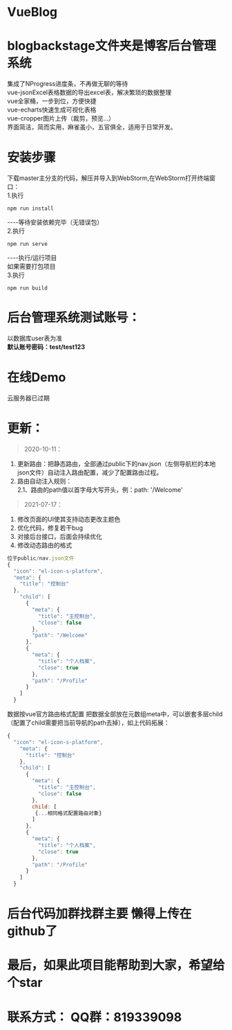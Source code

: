 # VueBlog

# blogbackstage文件夹是博客后台管理系统
集成了NProgress进度条，不再做无聊的等待  
vue-jsonExcel表格数据的导出excel表，解决繁琐的数据整理  
vue全家桶，一步到位，方便快捷  
vue-echarts快速生成可视化表格  
vue-cropper图片上传（裁剪，预览...）  
界面简洁，简而实用，麻雀虽小，五官俱全，适用于日常开发。  

# 安装步骤
下载master主分支的代码，解压并导入到WebStorm,在WebStorm打开终端窗口：  
1.执行
```
npm run install
```
----等待安装依赖完毕（无错误包）  
2.执行
```
npm run serve
```
----执行/运行项目  
如果需要打包项目  
3.执行
```
npm run build
```

# 后台管理系统测试账号：
以数据库user表为准  
**默认账号密码：test/test123**

# 在线Demo
云服务器已过期

# 更新：
> 2020-10-11：  

1.  更新路由：把静态路由，全部通过public下的nav.json（左侧导航栏的本地json文件）自动注入路由配置，减少了配置路由过程。  
2.   路由自动注入规则：  
  2.1、路由的path值以首字母大写开头，例：path: '/Welcome'  
  
> 2021-07-17：  

1. 修改页面的UI使其支持动态更改主题色  
2. 优化代码，修复若干bug  
3. 对接后台接口，后面会持续优化  
4. 修改动态路由的格式  
  ```javascript
  位于public/nav.json文件  
  {  
    "icon": "el-icon-s-platform",  
    "meta": {  
      "title": "控制台"  
    },  
      "child": [
        {  
          "meta": {  
            "title": "主控制台",  
            "close": false  
          },  
          "path": "/Welcome"  
        },  
        {  
          "meta": {  
            "title": "个人档案",  
            "close": true  
          },  
          "path": "/Profile"  
        }  
      ]  
    }  
  ```
 数据按vue官方路由格式配置 把数据全部放在元数组meta中，可以嵌套多层child（配置了child需要把当前导航的path去掉），如上代码拓展：  
  ```javascript
  {  
    "icon": "el-icon-s-platform",  
      "meta": {  
        "title": "控制台"  
      },  
      "child": [  
        {  
          "meta": {  
            "title": "主控制台",  
            "close": false  
          },  
          child: [  
           {...相同格式配置路由对象}  
          ]  
        },  
        {  
          "meta": {  
            "title": "个人档案",  
            "close": true  
          },  
          "path": "/Profile"  
        }  
      ]  
    }  
  ```
# 后台代码加群找群主要 懒得上传在github了
# 最后，如果此项目能帮助到大家，希望给个star  
# 联系方式： QQ群：819339098 
